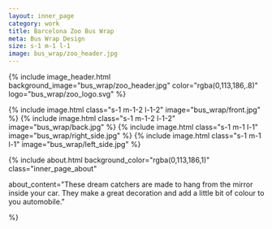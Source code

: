 ```yaml
---
layout: inner_page
category: work
title: Barcelona Zoo Bus Wrap
meta: Bus Wrap Design 
size: s-1 m-1 l-1
image: bus_wrap/zoo_header.jpg
---
```


{% include image_header.html background_image="bus_wrap/zoo_header.jpg" color="rgba(0,113,186,.8)" logo="bus_wrap/zoo_logo.svg" %}

{% include image.html class="s-1 m-1-2 l-1-2" image="bus_wrap/front.jpg" %}
{% include image.html class="s-1 m-1-2 l-1-2" image="bus_wrap/back.jpg" %}
{% include image.html class="s-1 m-1 l-1" image="bus_wrap/right_side.jpg" %}
{% include image.html class="s-1 m-1 l-1" image="bus_wrap/left_side.jpg" %}

{% include about.html background_color="rgba(0,113,186,1)" class="inner_page_about"

about_content="These dream catchers are made to hang from the mirror inside your car. They make a great decoration and add a little bit of colour to you automobile." 

%}